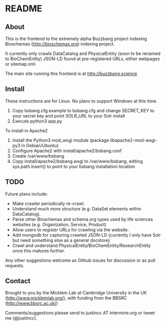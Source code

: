 # README #

## About ##

This is the frontend to the extremely alpha Buzzbang project indexing Bioschemas (http://bioschemas.org) indexing project.

It currently only crawls DataCatalog and PhysicalEntity (soon to be renamed to BioChemEntity) JSON-LD found at pre-registered
URLs, either webpages or sitemap.xml. 

The main site running this frontend is at http://buzzbang.science

## Install ##

These instructions are for Linux.  No plans to support Windows at this time.

1. Copy bsbang.cfg.example to bsbang.cfg and change SECRET_KEY to your secret key and point SOLR_URL to your Solr install
2. Execute python3 app.py

To install in Apache2
1. Install the Python3 mod_wsgi module (package libapache2-mod-wsgi-py3 in Debian/Ubuntu)
2. Configure Apache2 with install/apache2/bsbang.conf
3. Create /var/www/bsbang
4. Copy install/apache2/bsbang.wsgi to /var/www/bsbang, editing sys.path.insert() to point to your bsbang installation location

## TODO ##
Future plans include:

* Make crawler periodically re-crawl.
* Understand much more structure (e.g. DataSet elements within DataCatalog).
* Parse other Bioschemas and schema.org types used by life sciences websites (e.g. Organization, Service, Product)
* Allow users to register URLs for crawling via the website.
* Add mongodb for capturing crawled JSON-LD (currently I only have Solr but need something else as a general docstore).
* Crawl and understand PhysicalEntity/BioChemEntity/ResearchEntity once this matures further.

Any other suggestions welcome as Github issues for discussion or as pull requests.

## Contact ##
Brought to you by the Micklem Lab at Cambridge University in the UK (http://www.micklemlab.org/), with funding from the
BBSRC (http://www.bbsrc.ac.uk/)

Comments/suggestions please send to justincc AT intermine.org or tweet me (@justincc).
